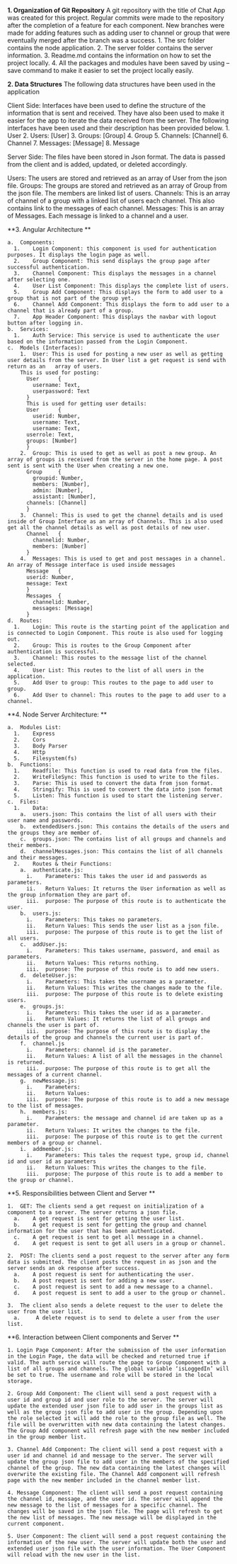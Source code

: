 **1.	Organization of Git Repository**
A git repository with the title of Chat App was created for this project. Regular commits were made to the repository after the completion of a feature for each component. New branches were made for adding features such as adding user to channel or group that were eventually merged after the branch was a success.
    1.	The src folder contains the node application.
    2.	The server folder contains the server information.
    3.	Readme.md contains the information on how to set the project locally.
    4.	All the packages and modules have been saved by using –save command to make it easier to set the project locally easily.
    
**2. Data Structures**
The following data structures have been used in the application

Client Side:
Interfaces have been used to define the structure of the information that is sent and received. They have also been used to make it easier for the app        to iterate the data received from the server.
The following interfaces have been used and their description has been provided below.
    1.	User
    2.	Users: [User]
    3.	Groups: [Group]
    4.	Group
    5.	Channels: [Channel]
    6.	Channel
    7.	Messages: [Message]
    8.	Message

Server Side:
The files have been stored in Json format. The data is passed from the client and is added, updated, or deleted accordingly.

Users: 	The users are stored and retrieved as an array of User from the json file.
Groups: The groups are stored and retrieved as an array of Group from the json file. The members are linked list of users.
Channels: This is an array of channel of a group with a linked list of users each channel. This also contains link to the messages of each channel.
Messages: This is an array of Messages. Each message is linked to a channel and a user.

**3.	Angular Architecture **

    a.	Components: 
      1.	Login Component: this component is used for authentication purposes. It displays the login page as well.
      2.	Group Component: This send displays the group page after successful authentication.
      3.	Channel Component: This displays the messages in a channel after selecting one.
      4.	User List Component: This displays the complete list of users.
      5.	Group Add Component: This displays the form to add user to a group that is not part of the group yet.
      6.	Channel Add Component: This displays the form to add user to a channel that is already part of a group.
      7.	App Header Component: This displays the navbar with logout button after logging in.
    b.	Services: 
      1.	Auth Service: This service is used to authenticate the user based on the information passed from the Login Component.
    c.	Models (Interfaces):
        1.	User: This is used for posting a new user as well as getting user details from the server. In User list a get request is send with return as an   array of users.
        This is used for posting:	
          User		{
            username: Text,
            userpassword: Text
          }
          This is used for getting user details:
          User 		{
            userid: Number,
            username: Text,
            username: Text,
          userrole: Text,
          groups: [Number]
          }
        2.	Group: This is used to get as well as post a new group. An array of groups is received from the server in the home page. A post sent is sent with the User when creating a new one.
          Group		{
            groupid: Number,
            members: [Number],
            admin: [Number],
            assistant: [Number],
          channels: [Channel]
          }
        3.	Channel: This is used to get the channel details and is used inside of Group Interface as an array of Channels. This is also used get all the channel details as well as post details of new user.
          Channel 	{
            channelid: Number,
            members: [Number]
          }
        4.	Messages: This is used to get and post messages in a channel. An array of Message interface is used inside messages
          Message	{
          userid: Number,
          message: Text
          } 
          Messages 	{
            channelid: Number,
            messages: [Message]
          }
    d.	Routes:
      1.	Login: This route is the starting point of the application and is connected to Login Component. This route is also used for logging out.
      2.	Group: This is routes to the Group Component after authentication is successful.
      3.	Channel: This routes to the message list of the channel selected.
      4.	User List: This routes to the list of all users in the application.
      5.	Add User to group: This routes to the page to add user to group.
      6.	Add User to channel: This routes to the page to add user to a channel.
      
**4.	Node Server Architecture: **

    a.	Modules List:
      1.	Express
      2.	Cors
      3.	Body Parser
      4.	Http
      5.	Filesystem(fs)
    b.	Functions:
      1.	Readfile: This function is used to read data from the files.
      2.	WriteFileSync: This function is used to write to the files.
      3.	Parse: This is used to convert the data from json format.
      4.	Stringify: This is used to convert the data into json format
      5.	Listen: This function is used to start the listening server.
    c.	Files:
      1.	Data: 
        a.	users.json: This contains the list of all users with their user name and passwords.
        b.	extendedUsers.json: This contains the details of the users and the groups they are member of.
        c.	groups.json: The contains list of all groups and channels and their members.
        d.	channelMessages.json: This contains the list of all channels and their messages.
      2.	Routes & their Functions:
        a.	authenticate.js: 
          i.	Parameters: This takes the user id and passwords as parameters.
          ii.	Return Values: It returns the User information as well as the group information they are part of.
          iii.	purpose: The purpose of this route is to authenticate the user.
        b.	users.js:
          i.	Parameters: This takes no parameters.
          ii.	Return Values: This sends the user list as a json file.
          iii.	purpose: The purpose of this route is to get the list of all users.
        c.	addUser.js:
          i.	Parameters: This takes username, password, and email as parameters.
          ii.	Return Values: This returns nothing.
          iii.	purpose: The purpose of this route is to add new users.
        d.	deleteUser.js:
          i.	Parameters: This takes the username as a parameter.
          ii.	Return Values: This writes the changes made to the file.
          iii.	purpose: The purpose of this route is to delete existing users.
        e.	groups.js:
          i.	Parameters: This takes the user id as a parameter.
          ii.	Return Values: It returns the list of all groups and channels the user is part of.
          iii.	purpose: The purpose of this route is to display the details of the group and channels the current user is part of.
        f.	channel.js
          i.	Parameters: channel id is the parameter.
          ii.	Return Values: A list of all the messages in the channel is returned.
          iii.	purpose: The purpose of this route is to get all the messages of a current channel.
        g.	newMessage.js:
          i.	Parameters:
          ii.	Return Values: 
          iii.	purpose: The purpose of this route is to add a new message to the list of messages.
        h.	members.js:
          i.	Parameters: the message and channel id are taken up as a parameter.
          ii.	Return Values: It writes the changes to the file.
          iii.	purpose: The purpose of this route is to get the current members of a group or channel.
        i.	addmember.js:
          i.	Parameters: This tales the request type, group id, channel id and user id as parameters
          ii.	Return Values: This writes the changes to the file.
          iii.	purpose: The purpose of this route is to add a member to the group or channel.
          
**5.	Responsibilities between Client and Server **

    1.	GET: The clients send a get request on initialization of a component to a server. The server returns a json file.
      a.	A get request is sent for getting the user list.
      b.	A get request is sent for getting the group and channel information for the user that has been authenticated. 
      c.	A get request is sent to get all message in a channel.
      d.	A get request is sent to get all users in a group or channel.

    2.	POST: The clients send a post request to the server after any form data is submitted. The client posts the request in as json and the server sends an ok response after success. 
      a.	A post request is sent for authenticating the user.
      b.	A post request is sent for adding a new user.
      c.	A post request is sent to add a new message to a channel.
      d.	A post request is sent to add a user to the group or channel.

    3.	The client also sends a delete request to the user to delete the user from the user list.
      a.	 A delete request is to send to delete a user from the user list.
      
**6.	Interaction between Client components and Server **

    1. Login Page Component: After the submission of the user information in the Login Page, the data will be checked and returned true if valid. The auth service will route the page to Group Component with a list of all groups and channels. The global variable ‘isLoggedIn’ will be set to true. The username and role will be stored in the local storage.

    2. Group Add Component: The client will send a post request with a user id and group id and user role to the server. The server will update the extended user json file to add user in the groups list as well as the group json file to add user in the group. Depending upon the role selected it will add the role to the group file as well. The file will be overwritten with new data containing the latest changes. The Group Add component will refresh page with the new member included in the group member list.

    3. Channel Add Component: The client will send a post request with a user id and channel id and message to the server. The server will update the group json file to add user in the members of the specified channel of the group. The new data containing the latest changes will overwrite the existing file. The Channel Add component will refresh page with the new member included in the channel member list.

    4. Message Component: The client will send a post request containing the channel id, message, and the user id. The server will append the new message to the list of messages for a specific channel. The changes will be saved in the json file. The page will refresh to get the new list of messages. The new message will be displayed in the current component. 

    5. User Component: The client will send a post request containing the information of the new user. The server will update both the user and extended user json file with the user information. The User Component will reload with the new user in the list.
